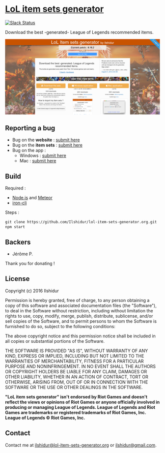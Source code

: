 # [LoL item sets generator](https://lol-item-sets-generator.org)

[![Slack Status](https://slack.lol-item-sets-generator.org/badge.svg)](https://slack.lol-item-sets-generator.org/)

Download the best -generated- League of Legends recommended items.

![preview](preview.png)

## Reporting a bug

* Bug on the **website** : [submit here](https://github.com/Ilshidur/lol-item-sets-generator.org/issues/new)
* Bug on the **item sets** : [submit here](https://github.com/Ilshidur/feeder.lol-item-sets-generator.org/issues/new)
* Bug on the app :
  * Windows : [submit here](https://github.com/Ilshidur/LoL-item-sets/issues/new)
  * Mac : [submit here](https://github.com/Ilshidur/LoL-item-sets-Mac/issues/new)

## Build

Required :
* [Node.js](https://nodejs.org) and [Meteor](https://www.meteor.com)
* [iron-cli](https://github.com/iron-meteor/iron-cli)

Steps :
```shell
git clone https://github.com/Ilshidur/lol-item-sets-generator.org.git
npm start
```

## Backers

* Jérôme P.

Thank you for donating !

## License

Copyright (c) 2016 Ilshidur

Permission is hereby granted, free of charge, to any person obtaining a copy
of this software and associated documentation files (the "Software"), to deal
in the Software without restriction, including without limitation the rights
to use, copy, modify, merge, publish, distribute, sublicense, and/or sell
copies of the Software, and to permit persons to whom the Software is
furnished to do so, subject to the following conditions:

The above copyright notice and this permission notice shall be included in all
copies or substantial portions of the Software.

THE SOFTWARE IS PROVIDED "AS IS", WITHOUT WARRANTY OF ANY KIND, EXPRESS OR
IMPLIED, INCLUDING BUT NOT LIMITED TO THE WARRANTIES OF MERCHANTABILITY,
FITNESS FOR A PARTICULAR PURPOSE AND NONINFRINGEMENT. IN NO EVENT SHALL THE
AUTHORS OR COPYRIGHT HOLDERS BE LIABLE FOR ANY CLAIM, DAMAGES OR OTHER
LIABILITY, WHETHER IN AN ACTION OF CONTRACT, TORT OR OTHERWISE, ARISING FROM,
OUT OF OR IN CONNECTION WITH THE SOFTWARE OR THE USE OR OTHER DEALINGS IN THE
SOFTWARE.

**"LoL item sets generator" isn't endorsed by Riot Games and doesn't reflect the views or opinions of Riot Games or anyone officially involved in producing or managing League of Legends.
League of Legends and Riot Games are trademarks or registered trademarks of Riot Games, Inc. League of Legends © Riot Games, Inc.**

## Contact

Contact me at [ilshidur@lol-item-sets-generator.org](mailto:ilshidur@lol-item-sets-generator.org) or [ilshidur@gmail.com](mailto:ilshidur@gmail.com).
